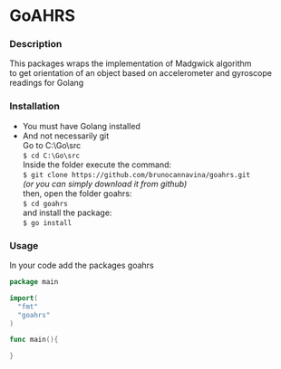 # GoAHRS

### Description
This packages wraps the implementation of Madgwick algorithm<br/>
to get orientation of an object based on accelerometer and gyroscope readings for Golang<br/>

### Installation
- You must have Golang installed<br/>
- And not necessarily git<br/>
Go to C:\Go\src<br/>
`$ cd C:\Go\src`<br/>
Inside the folder execute the command:<br/>
`$ git clone https://github.com/brunocannavina/goahrs.git`<br/>
_(or you can simply download it from github)_<br/>
then, open the folder goahrs:<br/>
`$ cd goahrs`<br/>
and install the package:<br/>
`$ go install`<br/>

### Usage
In your code add the packages goahrs<br/>

```go
package main

import(
  "fmt"
  "goahrs"
)

func main(){

}
```
